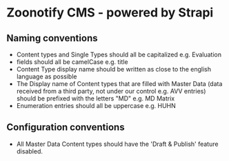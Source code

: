 # Zoonotify CMS - powered by Strapi

## Naming conventions
- Content types and Single Types should all be capitalized e.g. Evaluation
- fields should all be camelCase e.g. title
- Content Type display name should be written as close to the english language as possible
- The Display name of Content types that are filled with Master Data (data received from a third party, not under our control e.g. AVV entries) should be prefixed with the letters "MD" e.g. MD Matrix
- Enumeration entries should all be uppercase e.g. HUHN


## Configuration conventions
- All Master Data Content types should have the 'Draft & Publish' feature disabled.



